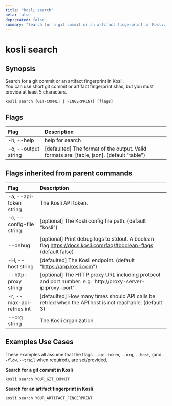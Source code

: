 ```yaml
---
title: "kosli search"
beta: false
deprecated: false
summary: "Search for a git commit or an artifact fingerprint in Kosli.  "
---
```


# kosli search

## Synopsis

Search for a git commit or an artifact fingerprint in Kosli.   
You can use short git commit or artifact fingerprint shas, but you must provide at least 5 characters.

```shell
kosli search {GIT-COMMIT | FINGERPRINT} [flags]
```

## Flags
| Flag | Description |
| :--- | :--- |
|    -h, --help  |  help for search  |
|    -o, --output string  |  [defaulted] The format of the output. Valid formats are: [table, json]. (default "table")  |


## Flags inherited from parent commands
| Flag | Description |
| :--- | :--- |
|    -a, --api-token string  |  The Kosli API token.  |
|    -c, --config-file string  |  [optional] The Kosli config file path. (default "kosli")  |
|        --debug  |  [optional] Print debug logs to stdout. A boolean flag https://docs.kosli.com/faq/#boolean-flags (default false)  |
|    -H, --host string  |  [defaulted] The Kosli endpoint. (default "https://app.kosli.com")  |
|        --http-proxy string  |  [optional] The HTTP proxy URL including protocol and port number. e.g. 'http://proxy-server-ip:proxy-port'  |
|    -r, --max-api-retries int  |  [defaulted] How many times should API calls be retried when the API host is not reachable. (default 3)  |
|        --org string  |  The Kosli organization.  |


## Examples Use Cases

These examples all assume that the flags  `--api-token`, `--org`, `--host`, (and `--flow`, `--trail` when required), are set/provided. 

**Search for a git commit in Kosli**

```shell
kosli search YOUR_GIT_COMMIT 

```

**Search for an artifact fingerprint in Kosli**

```shell
kosli search YOUR_ARTIFACT_FINGERPRINT 
```

